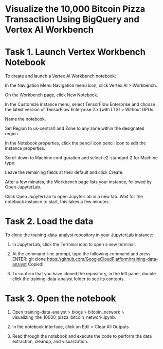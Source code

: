 # Visualize the 10,000 Bitcoin Pizza Transaction Using BigQuery and Vertex AI Workbench

# Task 1. Launch Vertex Workbench Notebook
To create and launch a Vertex AI Workbench notebook:

In the Navigation Menu Navigation menu icon, click Vertex AI > Workbench.

On the Workbench page, click New Notebook.

In the Customize instance menu, select TensorFlow Enterprise and choose the latest version of TensorFlow Enterprise 2.x (with LTS) > Without GPUs.

Name the notebook.

Set Region to us-central1 and Zone to any zone within the designated region.

In the Notebook properties, click the pencil icon pencil icon to edit the instance properties.

Scroll down to Machine configuration and select e2-standard-2 for Machine type.

Leave the remaining fields at their default and click Create.

After a few minutes, the Workbench page lists your instance, followed by Open JupyterLab.

Click Open JupyterLab to open JupyterLab in a new tab.
Wait for the notebook instance to start, this takes a few minutes.

# Task 2. Load the data

To clone the training-data-analyst repository in your JupyterLab instance:

1. In JupyterLab, click the Terminal icon to open a new terminal.

2. At the command-line prompt, type the following command and press ENTER:
git clone https://github.com/GoogleCloudPlatform/training-data-analyst
Copied!
3. To confirm that you have cloned the repository, in the left panel, double click the training-data-analyst folder to see its contents.


# Task 3. Open the notebook
1. Open training-data-analyst > blogs > bitcoin_network > visualizing_the_10000_pizza_bitcoin_network.ipynb.

2. In the notebook interface, click on Edit > Clear All Outputs.

3. Read through the notebook and execute the code to perform the data extraction, cleanup, and visualization.

